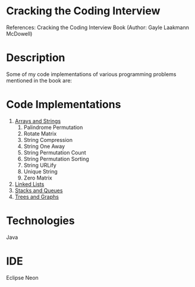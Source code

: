 # Cracking the Coding Interview
References: Cracking the Coding Interview Book (Author: Gayle Laakmann McDowell)

# Description

Some of my code implementations of various programming problems mentioned in the book are:

# Code Implementations
1. [Arrays and Strings](https://github.com/agrawal-priyank/cracking-the-coding-interview/tree/master/src/ArraysAndStrings)
    1. Palindrome Permutation
    2. Rotate Matrix
    3. String Compression
    4. String One Away
    5. String Permutation Count
    6. String Permutation Sorting
    7. String URLify
    8. Unique String
    9. Zero Matrix
2. [Linked Lists](https://github.com/agrawal-priyank/cracking-the-coding-interview/tree/master/src/LinkedLists)
3. [Stacks and Queues](https://github.com/agrawal-priyank/cracking-the-coding-interview/tree/master/src/StacksAndQueues)
4. [Trees and Graphs](https://github.com/agrawal-priyank/cracking-the-coding-interview/tree/master/src/TreesAndGraphs)

# Technologies

Java

# IDE

Eclipse Neon

